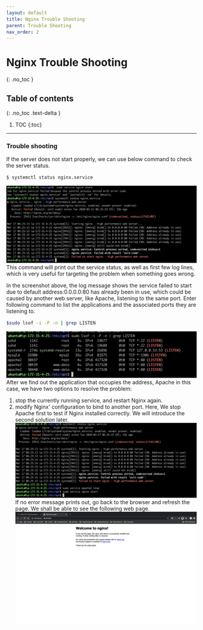 ```yaml
---
layout: default
title: Nginx Trouble Shooting
parent: Trouble Shooting
nav_order: 2
---
```


# Nginx Trouble Shooting
{: .no_toc }

## Table of contents
{: .no_toc .text-delta }

1. TOC
{:toc}

---
### Trouble shooting
If the server does not start properly, we can use below command to check the server status.

```bash
$ systemctl status nginx.service
```
![error](../../assets/images/fail-start-nginx.png)
This command will print out the service status, as well as first few log lines, which is very useful for targeting the problem when something goes wrong.  

In the screenshot above, the log message shows the service failed to start due to default address:0.0.0.0:80 has already been in use, which could be caused by another web server, like Apache, listening to the same port. Enter following command to list the applications and the associated ports they are listening to.
```bash
$sudo lsof -i -P -n | grep LISTEN
```
![port](../../assets/images/port-used.png)
After we find out the application that occupies the address, Apache in this case, we have two options to resolve the problem:
1. stop the currently running service, and restart Nginx again. 
2. modify Nginx' configuration to bind to another port.
Here, We stop Apache first to test if Nginx installed correctly. We will introduce the second solution later.
![restart](../../assets/images/restart-nginx.png)
If no error message prints out, go back to the browser and refresh the page. We shall be able to see the following web page.
![default-page](../../assets/images/default-nginx.png)

